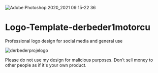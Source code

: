 ![Adobe Photoshop 2020_2021 09 15-22 36](https://user-images.githubusercontent.com/86148392/133499912-9343d478-d479-4c75-b9c2-bab4aee8c612.png)

# Logo-Template-derbeder1motorcu
Professional logo design for social media and general use

![derbederprojelogo](https://user-images.githubusercontent.com/86148392/133499630-758284d5-552b-4eb4-9f16-5eba27904627.png)

Please do not use my design for malicious purposes.
Don't sell money to other people as if it's your own product.
